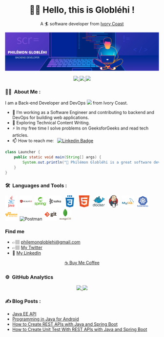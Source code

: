 <h1 align="center">
👋🏽 Hello, this is Globléhi !
</h1> 

<p align="center">
 A 🏄 software developer from <a href="https://goo.gl/maps/1U2epkAaDQJLXrGJ8">Ivory Coast</a> 
</p>

![Bio](https://raw.githubusercontent.com/philemongloblehi/philemongloblehi/master/bio.png)

<p align="center">
  <a href="mailto:philemongloblehi@gmail.com">
    <img src="https://img.shields.io/badge/Gmail-D14836?style=for-the-badge&logo=gmail&logoColor=white&link=mailto:philemongloblehi@gmail.com"/>
  </a>

  <a href="https://www.linkedin.com/in/philemon-globlehi/">
    <img src="https://img.shields.io/badge/LinkedIn-0077B5?style=for-the-badge&logo=linkedin&logoColor=white&link=https://www.linkedin.com/in/philemon-globlehi/"/>
  </a>

  <a href="https://stackoverflow.com/users/9645288/phil%c3%a9mon-globl%c3%a9hi?tab=profile">
    <img src="https://img.shields.io/badge/Stack_Overflow-FE7A16?style=for-the-badge&logo=stack-overflow&logoColor=white&link=https://stackoverflow.com/users/9645288/phil%c3%a9mon-globl%c3%a9hi?tab=profile"/>
  </a>
</p>


### :woman_technologist: &nbsp;About Me :

I am a Back-end Developer and DevOps <img src="https://media.giphy.com/media/WUlplcMpOCEmTGBtBW/giphy.gif" width="30"> from Ivory Coast.

- 🔭 I’m working as a Software Engineer and contributing to backend and DevOps for building web applications.
- 🌱 Exploring Technical Content Writing.
- ⚡ In my free time I solve problems on GeeksforGeeks and read tech articles.
- 📫 How to reach me: &nbsp; [![Linkedin Badge](https://img.shields.io/badge/-philemongloblehi-blue?style=flat&logo=Linkedin&logoColor=white)](https://www.linkedin.com/in/philemon-globlehi/)


```java
class Launcher {
    public static void main(String[] args) {
        System.out.println("📇 Philémon Globléhi is a great software developer ❤️"); 
    }
}
```


### 🛠 &nbsp;Languages and Tools :

<p>
<img src="https://github.com/devicons/devicon/blob/master/icons/java/java-original-wordmark.svg" title="Java" alt="Java" width="40" height="40"/>&nbsp;
<img src="https://github.com/devicons/devicon/blob/master/icons/angularjs/angularjs-original-wordmark.svg" title="Angular" alt="Angular" width="40" height="40"/>&nbsp;
<img src="https://github.com/devicons/devicon/blob/master/icons/spring/spring-original-wordmark.svg" title="Spring" alt="Spring" width="40" height="40"/>&nbsp;
<img src="https://github.com/devicons/devicon/blob/master/icons/apachekafka/apachekafka-original-wordmark.svg" title="Apache Kafka" alt="Apache Kafka" width="40" height="40"/>&nbsp;
<img src="https://github.com/devicons/devicon/blob/master/icons/css3/css3-plain-wordmark.svg"  title="CSS3" alt="CSS" width="40" height="40"/>&nbsp;
<img src="https://github.com/devicons/devicon/blob/master/icons/html5/html5-original.svg" title="HTML5" alt="HTML" width="40" height="40"/>&nbsp;
<img src="https://github.com/devicons/devicon/blob/master/icons/docker/docker-original-wordmark.svg" title="Docker" alt="Docker" width="40" height="40"/>&nbsp;
<img src="https://github.com/devicons/devicon/blob/master/icons/jenkins/jenkins-original.svg" title="Jenkins"  alt="Jenkins" width="40" height="40"/>&nbsp;
<img src="https://github.com/devicons/devicon/blob/master/icons/mysql/mysql-original-wordmark.svg" title="MySQL"  alt="MySQL" width="40" height="40"/>&nbsp;
<img src="https://github.com/devicons/devicon/blob/master/icons/kubernetes/kubernetes-plain-wordmark.svg" title="Kubernetes" alt="Kubernetes" width="40" height="40"/>&nbsp;
<img src="https://github.com/devicons/devicon/blob/master/icons/amazonwebservices/amazonwebservices-plain-wordmark.svg" title="AWS" alt="AWS" width="40" height="40"/>&nbsp;
<img src="https://www.vectorlogo.zone/logos/getpostman/getpostman-icon.svg" title="Postman"  alt="Postman" width="40" height="40"/>&nbsp;
 <img src="https://github.com/devicons/devicon/blob/master/icons/git/git-original-wordmark.svg" title="Git" **alt="Git" width="40" height="40"/>&nbsp;
<img src="https://github.com/devicons/devicon/blob/master/icons/mongodb/mongodb-original-wordmark.svg" title="MongoDB" **alt="MongoDB" width="40" height="40"/>&nbsp;
</p>


### Find me

- 👉🏽 <a href="mailto:philemongloblehi@gmail.com">philemongloblehi@gmail.com</a>
- 👉🏽 [My Twitter](https://twitter.com/globlehi225)
- 💼 [My LinkedIn](https://www.linkedin.com/in/philemon-globlehi/)

<p align="center"><a href="https://www.buymeacoffee.com/?via=globlehi" font-color="#144579">☕️ Buy Me Coffee</a></p>


### ⚙️ &nbsp;GitHub Analytics

<p align="center">
<a href="https://github.com/philemongloblehi">
  <img height="180em" src="https://github-readme-stats-eight-theta.vercel.app/api?username=philemongloblehi&show_icons=true&theme=algolia&include_all_commits=true&count_private=true"/>
  <img height="180em" src="https://github-readme-stats.vercel.app/api/top-langs/?username=philemongloblehi&layout=compact&langs_count=8&theme=algolia&hide=php,html"/>
</a>
</p>


### ✍️ Blog Posts : 
<!-- BLOG-POST-LIST:START -->
- [Java EE API](https://medium.com/code-divoire/les-api-java-ee-642f9ad88d9f)
- [Programming in Java for Android](https://medium.com/@philemongloblehi225/programmer-en-java-pour-android-introduction-aux-concepts-partie-1-ded27a576b09)
- [How to Create REST APIs with Java and Spring Boot](https://www.youtube.com/watch?v=UlFjNflQd1g&ab_channel=10000codeurs)
- [How to Create Unit Test With REST APIs with Java and Spring Boot](https://www.youtube.com/watch?v=pjE3goGrWbI&ab_channel=10000codeurs)
<!-- BLOG-POST-LIST:END -->
